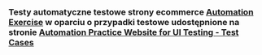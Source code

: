 ### Testy automatyczne testowe strony ecommerce [Automation Exercise](https://automationexercise.com/) w oparciu o przypadki testowe udostępnione na stronie [Automation Practice Website for UI Testing - Test Cases](https://automationexercise.com/test_cases)
